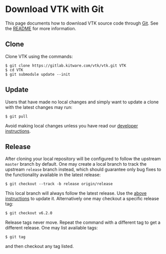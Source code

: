 # Download VTK with Git

This page documents how to download VTK source code through [Git][].
See the [README](README.md) for more information.

[Git]: http://git-scm.com

## Clone

Clone VTK using the commands:

    $ git clone https://gitlab.kitware.com/vtk/vtk.git VTK
    $ cd VTK
    $ git submodule update --init

## Update

Users that have made no local changes and simply want to update a
clone with the latest changes may run:

    $ git pull

Avoid making local changes unless you have read our [developer instructions][].

[developer instructions]: develop.md

## Release

After cloning your local repository will be configured to follow the upstream
`master` branch by default.  One may create a local branch to track the
upstream `release` branch instead, which should guarantee only bug fixes to
the functionality available in the latest release:

    $ git checkout --track -b release origin/release

This local branch will always follow the latest release.
Use the [above instructions](#update) to update it.
Alternatively one may checkout a specific release tag:

    $ git checkout v6.2.0

Release tags never move.  Repeat the command with a different tag to get a
different release.  One may list available tags:

    $ git tag

and then checkout any tag listed.
